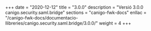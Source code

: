 +++
date        = "2020-12-12"
title       = "3.0.0"
description = "Versió 3.0.0 canigo.security.saml.bridge"
sections    = "canigo-fwk-docs"
enllac		= "/canigo-fwk-docs/documentacio-llibreries/canigo.security.saml.bridge/3.0.0/"
weight		= 4
+++
